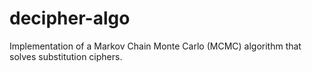 # decipher-algo
Implementation of a Markov Chain Monte Carlo (MCMC) algorithm that solves substitution ciphers.
